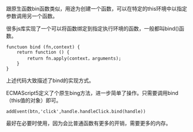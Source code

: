 跟原生函数bin函数类似，用途为创建一个函数，可以在特定的this环境中以指定参数调用另一个函数。

很多js库实现了一个可以将函数绑定到指定执行环境的函数，一般都叫bind\(\)函数。

```
functuon bind (fn,context) {
    return function () {
        return fn.apply(context，arguments);
    }
}
```

上述代码大致描述了bind的实现方式。



ECMAScript5定义了个原生bing方法，进一步简单了操作。只需要调用bind（this值的对象）即可。

```
addEvent(btn,'click',handle.handleClick.bind(handle))
```

最好在必要时使用，因为会比普通函数有更多的开销，需要更多的内存。



